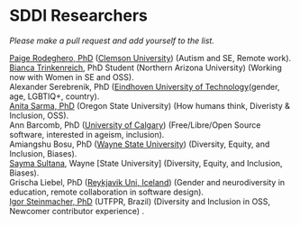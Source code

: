 # SDDI Researchers
*Please make a pull request and add yourself to the list.*   

[Paige Rodeghero, PhD](paigerodeghero.com) ([Clemson University](www.clemsonhfse.com)) (Autism and SE, Remote work).     
[Bianca Trinkenreich](biancatrink@github.io), PhD Student (Northern Arizona University) (Working now with Women in SE and OSS).  
Alexander Serebrenik, PhD ([Eindhoven University of Technology](https://www.win.tue.nl/~aserebre/)(gender, age, LGBTIQ+, country).   
[Anita Sarma, PhD](http://web.engr.oregonstate.edu/~sarmaa/) (Oregon State University) (How humans think, Diveristy & Inclusion, OSS).  
Ann Barcomb, PhD ([University of Calgary](https://www.ucalgary.ca/)) (Free/Libre/Open Source software, interested in ageism, inclusion).  
Amiangshu Bosu, PhD ([Wayne State University](www.amiangshu.com)) (Diversity, Equity, and Inclusion, Biases).   
[Sayma Sultana](https://sayma23.github.io/), Wayne [State University] (Diversity, Equity, and Inclusion, Biases).  
Grischa Liebel, PhD ([Reykjavik Uni, Iceland](https://ru.is)) (Gender and neurodiversity in education, remote collaboration in software design).     
[Igor Steinmacher, PhD](www.igor.pro.br) (UTFPR, Brazil) (Diversity and Inclusion in OSS, Newcomer contributor experience) .

